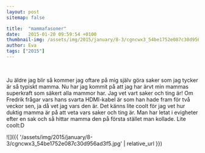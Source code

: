 ```yaml
---
layout: post
sitemap: false

title:  "mammafasoner"
date:   2015-01-20 09:59:54 +0100
thumbnail-img: /assets/img/2015/january/8-3/cgncwx3_54be1752e087c30d956ad3f5.jpg
author: Eva
tags: ["2015"]
---
```








 



Ju äldre jag blir så kommer jag oftare på mig själv göra saker som jag tycker är så typiskt mamma. Nu har jag kommit på att jag har ärvt min mammas superkraft som säkert alla mammor har. Jag vet vart saker och ting är! Om Fredrik frågar vars hans svarta HDMI-kabel är som han hade fram för två veckor sen, ja då vet jag vars den är. Det känns lite coolt för jag vet hur duktig mamma är på att veta vars saker och ting är. Man har letat i evigheter efter en sak och så hittar mamma den på första stället man kollade. Lite coolt:D

![]({{ '/assets/img/2015/january/8-3/cgncwx3_54be1752e087c30d956ad3f5.jpg'  | relative_url }})

